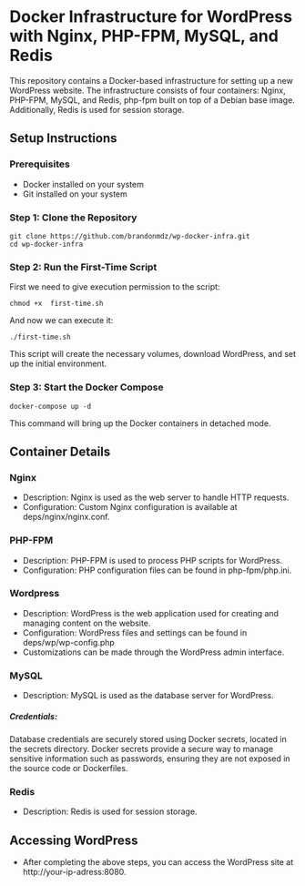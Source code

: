 # Docker Infrastructure for WordPress with Nginx, PHP-FPM, MySQL, and Redis

This repository contains a Docker-based infrastructure for setting up a new WordPress website. The infrastructure consists of four containers: Nginx, PHP-FPM, MySQL, and Redis, php-fpm built on top of a Debian base image. Additionally, Redis is used for session storage.

## Setup Instructions

### Prerequisites
- Docker installed on your system
- Git installed on your system

### Step 1: Clone the Repository
```
git clone https://github.com/brandonmdz/wp-docker-infra.git
cd wp-docker-infra
```
### Step 2: Run the First-Time Script

First we need to give execution permission to the script:

```
chmod +x  first-time.sh
```
And now we can execute it:

```
./first-time.sh
```
This script will create the necessary volumes, download WordPress, and set up the initial environment.

### Step 3: Start the Docker Compose
```
docker-compose up -d
```
This command will bring up the Docker containers in detached mode.

## Container Details

### Nginx

- Description: Nginx is used as the web server to handle HTTP requests.
- Configuration: Custom Nginx configuration is available at deps/nginx/nginx.conf.

### PHP-FPM

- Description: PHP-FPM is used to process PHP scripts for WordPress.
- Configuration: PHP configuration files can be found in php-fpm/php.ini.

### Wordpress

- Description: WordPress is the web application used for creating and managing content on the website.
- Configuration:  WordPress files and settings can be found in deps/wp/wp-config.php
- Customizations can be made through the WordPress admin interface.

### MySQL

- Description: MySQL is used as the database server for WordPress.

##### Credentials:

Database credentials are securely stored using Docker secrets, located in the secrets directory. Docker secrets provide a secure way to manage sensitive information such as passwords, ensuring they are not exposed in the source code or Dockerfiles.

### Redis

- Description: Redis is used for session storage.

## Accessing WordPress

- After completing the above steps, you can access the WordPress site at http://your-ip-adress:8080.
